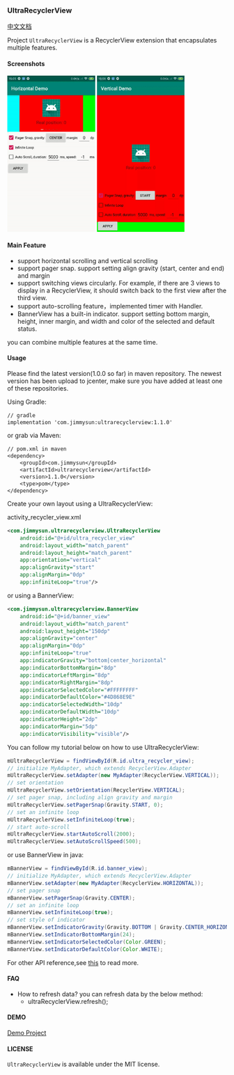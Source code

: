 ### UltraRecyclerView

[中文文档](README-ch.md)

Project `UltraRecyclerView` is a RecyclerView extension that encapsulates multiple features.

#### Screenshots
<img src="images/horizontal.gif" width="40%" height="40%"/>
<img src="images/vertical.gif" width="40%" height="40%"/>

#### Main Feature

* support horizontal scrolling and vertical scrolling
* support pager snap. support setting align gravity (start, center and end) and margin
* support switching views circularly. For example, if there are 3 views to display in a RecyclerView, it should switch back to the first view after the third view.
* support auto-scrolling feature，implemented timer with Handler.
* BannerView has a built-in indicator. support setting bottom margin, height, inner margin, and width and color of the selected and default status.

you can combine multiple features at the same time.

#### Usage

Please find the latest version(1.0.0 so far) in maven repository. The newest version has been upload to jcenter, make sure you have added at least one of these repositories.

Using Gradle:

```
// gradle
implementation 'com.jimmysun:ultrarecyclerview:1.1.0'
```
or grab via Maven:

```
// pom.xml in maven
<dependency>
	<groupId>com.jimmysun</groupId>
	<artifactId>ultrarecyclerview</artifactId>
	<version>1.1.0</version>
	<type>pom</type>
</dependency>
```

Create your own layout using a UltraRecyclerView:

activity_recycler_view.xml

```xml
<com.jimmysun.ultrarecyclerview.UltraRecyclerView
    android:id="@+id/ultra_recycler_view"
    android:layout_width="match_parent"
    android:layout_height="match_parent"
    app:orientation="vertical"
    app:alignGravity="start"
    app:alignMargin="0dp"
    app:infiniteLoop="true"/>
```

or using a BannerView:

```xml
<com.jimmysun.ultrarecyclerview.BannerView
    android:id="@+id/banner_view"
    android:layout_width="match_parent"
    android:layout_height="150dp"
    app:alignGravity="center"
    app:alignMargin="0dp"
    app:infiniteLoop="true"
    app:indicatorGravity="bottom|center_horizontal"
    app:indicatorBottomMargin="8dp"
    app:indicatorLeftMargin="8dp"
    app:indicatorRightMargin="8dp"
    app:indicatorSelectedColor="#FFFFFFFF"
    app:indicatorDefaultColor="#4D868E9E"
    app:indicatorSelectedWidth="10dp"
    app:indicatorDefaultWidth="10dp"
    app:indicatorHeight="2dp"
    app:indicatorMargin="5dp"
    app:indicatorVisibility="visible"/>
```

You can follow my tutorial below on how to use UltraRecyclerView:

```java
mUltraRecyclerView = findViewById(R.id.ultra_recycler_view);
// initialize MyAdapter, which extends RecyclerView.Adapter
mUltraRecyclerView.setAdapter(new MyAdapter(RecyclerView.VERTICAL));
// set orientation
mUltraRecyclerView.setOrientation(RecyclerView.VERTICAL);
// set pager snap, including align gravity and margin
mUltraRecyclerView.setPagerSnap(Gravity.START, 0);
// set an infinite loop
mUltraRecyclerView.setInfiniteLoop(true);
// start auto-scroll
mUltraRecyclerView.startAutoScroll(2000);
mUltraRecyclerView.setAutoScrollSpeed(500);
```

or use BannerView in java:

```java
mBannerView = findViewById(R.id.banner_view);
// initialize MyAdapter, which extends RecyclerView.Adapter
mBannerView.setAdapter(new MyAdapter(RecyclerView.HORIZONTAL));
// set pager snap
mBannerView.setPagerSnap(Gravity.CENTER);
// set an infinite loop
mBannerView.setInfiniteLoop(true);
// set style of indicator
mBannerView.setIndicatorGravity(Gravity.BOTTOM | Gravity.CENTER_HORIZONTAL);
mBannerView.setIndicatorBottomMargin(24);
mBannerView.setIndicatorSelectedColor(Color.GREEN);
mBannerView.setIndicatorDefaultColor(Color.WHITE);
```

For other API reference,see [this](ATTRIBUTES.md) to read more.

#### FAQ
* How to refresh data? you can refresh data by the below method:
    * ultraRecyclerView.refresh();

#### DEMO

[Demo Project](https://github.com/jimmysuncpt/UltraRecyclerView/tree/master/demo)

#### LICENSE
`UltraRecyclerView` is available under the MIT license.
